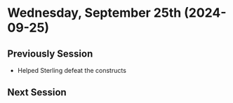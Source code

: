 # Wednesday, September 25th (2024-09-25)

## Previously Session

- Helped Sterling defeat the constructs

## 

## Next Session
